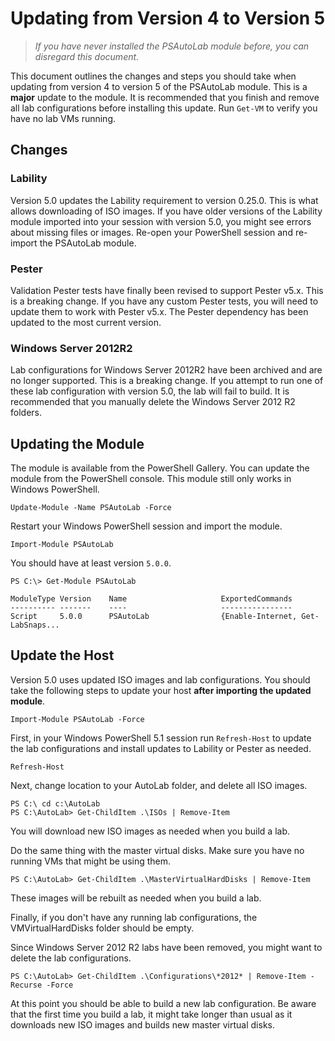 # Updating from Version 4 to Version 5

> *If you have never installed the PSAutoLab module before, you can disregard this document*.

This document outlines the changes and steps you should take when updating from version 4 to version 5 of the PSAutoLab module. This is a **major** update to the module. It is recommended that you finish and remove all lab configurations before installing this update. Run `Get-VM` to verify you have no lab VMs running.

## Changes

### Lability

Version 5.0 updates the Lability requirement to version 0.25.0. This is what allows downloading of ISO images. If you have older versions of the Lability module imported into your session with version 5.0, you might see errors about missing files or images. Re-open your PowerShell session and re-import the PSAutoLab module.

### Pester

Validation Pester tests have finally been revised to support Pester v5.x. This is a breaking change. If you have any custom Pester tests, you will need to update them to work with Pester v5.x. The Pester dependency has been updated to the most current version.

### Windows Server 2012R2

Lab configurations for Windows Server 2012R2 have been archived and are no longer supported. This is a breaking change. If you attempt to run one of these lab configuration with version 5.0, the lab will fail to build. It is recommended that you manually delete the Windows Server 2012 R2 folders.

## Updating the Module

The module is available from the PowerShell Gallery. You can update the module from the PowerShell console. This module still only works in Windows PowerShell.

```shell
Update-Module -Name PSAutoLab -Force
```

Restart your Windows PowerShell session and import the module.

```shell
Import-Module PSAutoLab
```

You should have at least version `5.0.0`.

```shell
PS C:\> Get-Module PSAutoLab

ModuleType Version    Name                     ExportedCommands
---------- -------    ----                     ----------------
Script     5.0.0      PSAutoLab                {Enable-Internet, Get-LabSnaps...
```

## Update the Host

Version 5.0 uses updated ISO images and lab configurations. You should take the following steps to update your host **after importing the updated module**.

```shell
Import-Module PSAutoLab -Force
```

First, in your Windows PowerShell 5.1 session run `Refresh-Host` to update the lab configurations and install updates to Lability or Pester as needed.

```shell
Refresh-Host
```

Next, change location to your AutoLab folder, and delete all ISO images.

```shell
PS C:\ cd c:\AutoLab
PS C:\AutoLab> Get-ChildItem .\ISOs | Remove-Item
```
You will download new ISO images as needed when you build a lab.

Do the same thing with the master virtual disks. Make sure you have no running VMs that might be using them.

```shell
PS C:\AutoLab> Get-ChildItem .\MasterVirtualHardDisks | Remove-Item
```

These images will be rebuilt as needed when you build a lab.

Finally, if you don't have any running lab configurations, the VMVirtualHardDisks folder should be empty.

Since Windows Server 2012 R2 labs have been removed, you might want to delete the lab configurations.

```shell
PS C:\AutoLab> Get-ChildItem .\Configurations\*2012* | Remove-Item -Recurse -Force
```

At this point you should be able to build a new lab configuration. Be aware that the first time you build a lab, it might take longer than usual as it downloads new ISO images and builds new master virtual disks.
